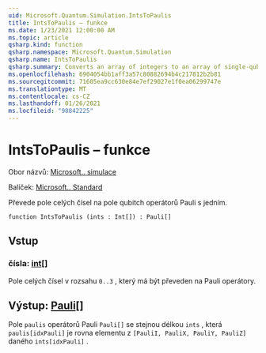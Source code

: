 ```yaml
---
uid: Microsoft.Quantum.Simulation.IntsToPaulis
title: IntsToPaulis – funkce
ms.date: 1/23/2021 12:00:00 AM
ms.topic: article
qsharp.kind: function
qsharp.namespace: Microsoft.Quantum.Simulation
qsharp.name: IntsToPaulis
qsharp.summary: Converts an array of integers to an array of single-qubit Pauli operators.
ms.openlocfilehash: 6904054bb1aff3a57c80882694b4c217812b2b81
ms.sourcegitcommit: 71605ea9cc630e84e7ef29027e1f0ea06299747e
ms.translationtype: MT
ms.contentlocale: cs-CZ
ms.lasthandoff: 01/26/2021
ms.locfileid: "98842225"
---
```

# <a name="intstopaulis-function"></a>IntsToPaulis – funkce

Obor názvů: [Microsoft.. simulace](xref:Microsoft.Quantum.Simulation)

Balíček: [Microsoft.. Standard](https://nuget.org/packages/Microsoft.Quantum.Standard)


Převede pole celých čísel na pole qubitch operátorů Pauli s jedním.

```qsharp
function IntsToPaulis (ints : Int[]) : Pauli[]
```


## <a name="input"></a>Vstup

### <a name="ints--int"></a>čísla: [int](xref:microsoft.quantum.lang-ref.int)[]

Pole celých čísel v rozsahu `0..3`  , který má být převeden na Pauli operátory.



## <a name="output--pauli"></a>Výstup: [Pauli](xref:microsoft.quantum.lang-ref.pauli)[]

Pole `paulis` operátorů Pauli `Pauli[]` se stejnou délkou `ints` , která `paulis[idxPauli]` je rovna elementu z `[PauliI, PauliX, PauliY, PauliZ]` daného `ints[idxPauli]` .
